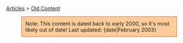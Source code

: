 [Articles](articles.md) > [Old Content](old-content.md)

<div style="margin-left:auto; margin-right: auto; width: 400px; border: 1px solid #c63; background: #fc9; padding: 10px;">Note: This content is dated back to early 2000, so it's most likely out of date! Last updated: {date|February 2003}</div>
